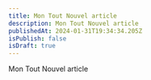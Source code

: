 ```yaml
---
title: Mon Tout Nouvel article
description: Mon Tout Nouvel article
publishedAt: 2024-01-31T19:34:34.205Z
isPublish: false
isDraft: true
---
```

Mon Tout Nouvel article